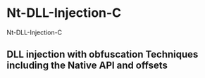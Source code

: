 # Nt-DLL-Injection-C
Nt-DLL-Injection-C

## DLL injection with obfuscation Techniques including the Native API and offsets
